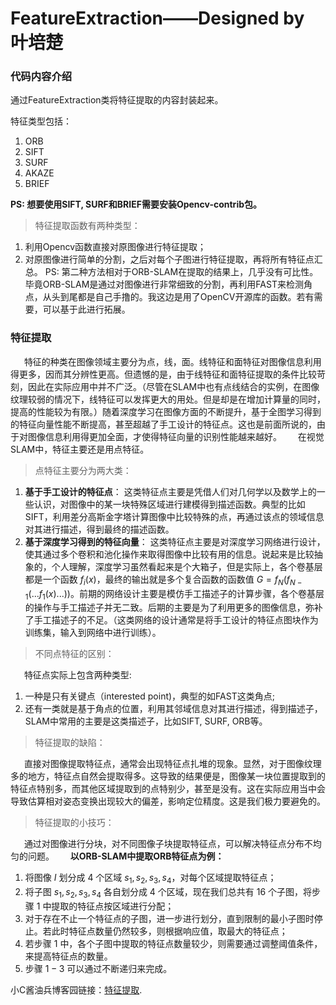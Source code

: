 # FeatureExtraction——Designed by 叶培楚

### 代码内容介绍
通过FeatureExtraction类将特征提取的内容封装起来。

特征类型包括：
1. ORB
2. SIFT
3. SURF
4. AKAZE
5. BRIEF

**PS: 想要使用SIFT, SURF和BRIEF需要安装Opencv-contrib包。**

> 特征提取函数有两种类型：
1. 利用Opencv函数直接对原图像进行特征提取；
2. 对原图像进行简单的分割，之后对每个子图进行特征提取，再将所有特征点汇总。
PS: 第二种方法相对于ORB-SLAM在提取的结果上，几乎没有可比性。毕竟ORB-SLAM是通过对图像进行非常细致的分割，再利用FAST来检测角点，从头到尾都是自己手撸的。我这边是用了OpenCV开源库的函数。若有需要，可以基于此进行拓展。


### 特征提取

&ensp; &ensp; 特征的种类在图像领域主要分为点，线，面。线特征和面特征对图像信息利用得更多，因而其分辨性更高。但遗憾的是，由于线特征和面特征提取的条件比较苛刻，因此在实际应用中并不广泛。（尽管在SLAM中也有点线结合的实例，在图像纹理较弱的情况下，线特征可以发挥更大的用处。但是却是在增加计算量的同时，提高的性能较为有限。）随着深度学习在图像方面的不断提升，基于全图学习得到的特征向量性能不断提高，甚至超越了手工设计的特征点。这也是前面所说的，由于对图像信息利用得更加全面，才使得特征向量的识别性能越来越好。
&ensp; &ensp; 在视觉SLAM中，特征主要还是用点特征。
> 点特征主要分为两大类：
1. **基于手工设计的特征点**：
    这类特征点主要是凭借人们对几何学以及数学上的一些认识，对图像中的某一块特殊区域进行建模得到描述函数。典型的比如SIFT，利用差分高斯金字塔计算图像中比较特殊的点，再通过该点的领域信息对其进行描述，得到最终的描述函数。
2. **基于深度学习得到的特征向量**：
    这类特征点主要是对深度学习网络进行设计，使其通过多个卷积和池化操作来取得图像中比较有用的信息。说起来是比较抽象的，个人理解，深度学习虽然看起来是个大箱子，但是实际上，各个卷基层都是一个函数 $f_{i}(x)$，最终的输出就是多个复合函数的函数值 $G = f_{N}(f_{N-1}(...f_{1}(x)...))$。前期的网络设计主要是模仿手工描述子的计算步骤，各个卷基层的操作与手工描述子并无二致。后期的主要是为了利用更多的图像信息，弥补了手工描述子的不足。（这类网络的设计通常是将手工设计的特征点图块作为训练集，输入到网络中进行训练）。

> 不同点特征的区别：

&ensp; &ensp; 特征点实际上包含两种类型:
1. 一种是只有关键点（interested point)，典型的如FAST这类角点;
2. 还有一类就是基于角点的位置，利用其邻域信息对其进行描述，得到描述子，SLAM中常用的主要是这类描述子，比如SIFT, SURF, ORB等。
   
> 特征提取的缺陷：

&ensp; &ensp; 直接对图像提取特征点，通常会出现特征点扎堆的现象。显然，对于图像纹理多的地方，特征点自然会提取得多。这导致的结果便是，图像某一块位置提取到的特征点特别多，而其他区域提取到的点特别少，甚至是没有。这在实际应用当中会导致估算相对姿态变换出现较大的偏差，影响定位精度。这是我们极力要避免的。

> 特征提取的小技巧：

&ensp; &ensp; 通过对图像进行分块，对不同图像子块提取特征点，可以解决特征点分布不均匀的问题。
&ensp; &ensp; **以ORB-SLAM中提取ORB特征点为例：**
1. 将图像 $I$ 划分成 $4$ 个区域 ${s_1, s_2, s_3, s_4}$，对每个区域提取特征点；
2. 将子图 ${s_1, s_2, s_3, s_4}$ 各自划分成 $4$ 个区域，现在我们总共有 $16$ 个子图，将步骤 $1$ 中提取的特征点按区域进行分配；
3. 对于存在不止一个特征点的子图，进一步进行划分，直到限制的最小子图时停止。若此时特征点数量仍然较多，则根据响应值，取最大的特征点；
4. 若步骤 $1$ 中，各个子图中提取的特征点数量较少，则需要通过调整阈值条件，来提高特征点的数量。
5. 步骤 $1-3$ 可以通过不断递归来完成。


小C酱油兵博客园链接：[特征提取](https://www.cnblogs.com/yepeichu/p/12468228.html).



   